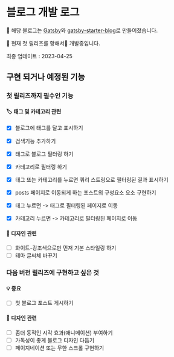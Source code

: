 # 블로그 개발 로그

📌 해당 블로그는 [Gatsby](https://www.gatsbyjs.com/)와 [gatsby-starter-blog](https://www.gatsbyjs.com/starters/gatsbyjs/gatsby-starter-blog/)로 만들어졌습니다.

📌 현재 첫 릴리즈를 향해서🚀 개발중입니다.

최종 업데이트 : 2023-04-25


## 구현 되거나 예정된 기능

### 첫 릴리즈까지 필수인 기능

#### 🏷️ 태그 및 카테고리 관련

- [x]  블로그에 태그를 달고 표시하기
- [x]  검색기능 추가하기
- [x]  태그로 블로그 필터링 하기
- [x]  카테고리로 필터링 하기
- [x]  태그 또는 카테고리를 누르면 쿼리 스트링으로 필터링된 결과 표시하기
- [x]  posts 페이지로 이동되게 하는 포스트의 구성요소 요소 구현하기
  - [x] 태그 누르면 -> 태그로 필터링된 페이지로 이동
  - [x] 카테고리 누르면 -> 카테고리로 필터링된 페이지로 이동


#### 🎨 디자인 관련

- [ ]  화이트-강조색으로만 먼저 기본 스타일링 하기
- [ ]  테마 글씨체 바꾸기

### 다음 버전 릴리즈에 구현하고 싶은 것

#### 💡 중요

- [ ]  첫 블로그 포스트 게시하기

#### 🎨 디자인 관련

- [ ]  좀더 동적인 시각 효과(애니메이션) 부여하기
- [ ]  가독성이 좋게 블로그 디자인 다듬기
- [ ]  페이지네이션 또는 무한 스크롤 구현하기
